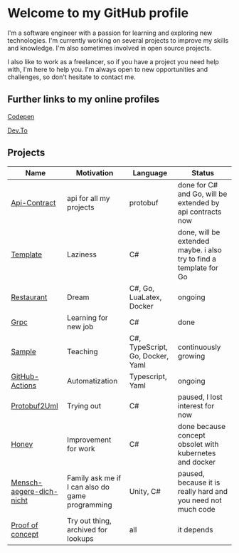 # Welcome to my GitHub profile

I'm a software engineer with a passion for learning and exploring new technologies. I'm currently working on several projects to improve my skills and knowledge. I'm also sometimes involved in open source projects.

I also like to work as a freelancer, so if you have a project you need help with, I'm here to help you. I'm always open to new opportunities and challenges, so don't hesitate to contact me.

## Further links to my online profiles

[Codepen](https://codepen.io/KinNeko-De)

[Dev.To](https://dev.to/kinneko-de)

## Projects
| Name | Motivation | Language | Status |
| ---- | ----------- | -------- | ------ |
| [Api-Contract](https://github.com/KinNeko-De/api-contract) | api for all my projects | protobuf | done for C# and Go, will be extended by api contracts now |
| [Template](https://github.com/KinNeko-De/template-dotnet) | Laziness | C# | done, will be extended maybe. i also try to find a template for Go |
| [Restaurant](https://github.com/KinNeko-De?tab=repositories&q=archived%3Afalse+project-restaurant) | Dream | C#, Go, LuaLatex, Docker | ongoing |
| [Grpc](https://github.com/KinNeko-De?tab=repositories&q=project-grpc) | Learning for new job | C# | done |
| [Sample](https://github.com/KinNeko-De?tab=repositories&q=sample) | Teaching | C#, TypeScript, Go, Docker, Yaml | continuously growing |
| [GitHub-Actions](https://github.com/KinNeko-De?tab=repositories&q=project-githubaction) | Automatization | Typescript, Yaml | ongoing |
| [Protobuf2Uml](https://github.com/users/KinNeko-De/projects/2)| Trying out | C# | paused, I lost interest for now |
| [Honey](https://github.com/KinNeko-De/Honey) | Improvement for work | C# | done because concept obsolet with kubernetes and docker |
| [Mensch-aegere-dich-nicht](https://github.com/KinNeko-De/unity-mensch-aergere-dich-nicht) | Family ask me if I can also do game programming | Unity, C# | paused, because it is really hard and you need not much code |
| [Proof of concept](https://github.com/KinNeko-De?tab=repositories&q=poc) | Try out thing, archived for lookups | all | it depends |
